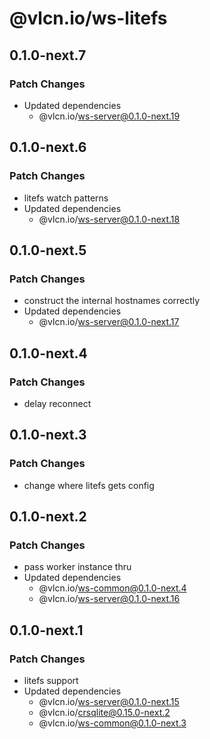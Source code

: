 # @vlcn.io/ws-litefs

## 0.1.0-next.7

### Patch Changes

- Updated dependencies
  - @vlcn.io/ws-server@0.1.0-next.19

## 0.1.0-next.6

### Patch Changes

- litefs watch patterns
- Updated dependencies
  - @vlcn.io/ws-server@0.1.0-next.18

## 0.1.0-next.5

### Patch Changes

- construct the internal hostnames correctly
- Updated dependencies
  - @vlcn.io/ws-server@0.1.0-next.17

## 0.1.0-next.4

### Patch Changes

- delay reconnect

## 0.1.0-next.3

### Patch Changes

- change where litefs gets config

## 0.1.0-next.2

### Patch Changes

- pass worker instance thru
- Updated dependencies
  - @vlcn.io/ws-common@0.1.0-next.4
  - @vlcn.io/ws-server@0.1.0-next.16

## 0.1.0-next.1

### Patch Changes

- litefs support
- Updated dependencies
  - @vlcn.io/ws-server@0.1.0-next.15
  - @vlcn.io/crsqlite@0.15.0-next.2
  - @vlcn.io/ws-common@0.1.0-next.3
